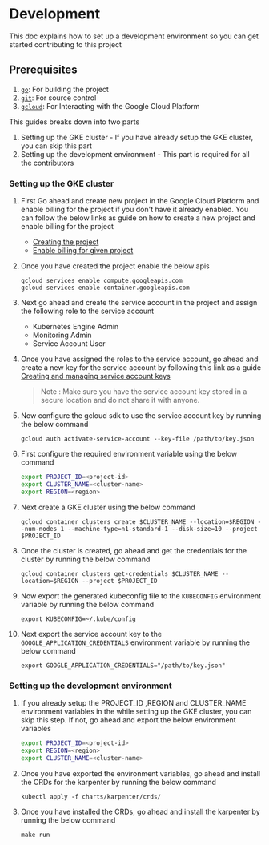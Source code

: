 # Development

This doc explains how to set up a development environment so you can get started contributing to this project

## Prerequisites

1. [`go`](https://golang.org/doc/install): For building the project
1. [`git`](https://help.github.com/articles/set-up-git/): For source control
1. [`gcloud`](https://cloud.google.com/sdk/docs/install): For Interacting with the Google Cloud Platform

This guides breaks down into two parts 
1. Setting up the GKE cluster - If you have already setup the GKE cluster, you can skip this part
2. Setting up the development environment - This part is required for all the contributors

### Setting up the GKE cluster

1. First Go ahead and create new project in the Google Cloud Platform and enable billing for the project if you don't have it already enabled. You can follow the below links as guide on how to create a new project and enable billing for the project
    - [Creating the project](https://cloud.google.com/resource-manager/docs/creating-managing-projects)
    - [Enable billing for given project](https://cloud.google.com/billing/docs/how-to/modify-project)


2. Once you have created the project enable the below apis 

    ```
    gcloud services enable compute.googleapis.com
    gcloud services enable container.googleapis.com
    ```

3. Next go ahead and create the service account in the project and assign the following role to the service account

    - Kubernetes Engine Admin
    - Monitoring Admin
    - Service Account User


4. Once you have assigned the roles to the service account, go ahead and create a new key for the service account by following this link as a guide [Creating and managing service account keys](https://cloud.google.com/iam/docs/creating-managing-service-account-keys)


    > Note : Make sure you have the service account key stored in a secure location and do not share it with anyone.

5. Now configure the gcloud sdk to use the service account key by running the below command

    ```
    gcloud auth activate-service-account --key-file /path/to/key.json
    ```

6. First configure the required environment variable using the below command

    ```bash
    export PROJECT_ID=<project-id>
    export CLUSTER_NAME=<cluster-name>
    export REGION=<region>
    ```

7. Next create a GKE cluster using the below command
    ```
    gcloud container clusters create $CLUSTER_NAME --location=$REGION --num-nodes 1 --machine-type=n1-standard-1 --disk-size=10 --project $PROJECT_ID 
    ```


7. Once the cluster is created, go ahead and get the credentials for the cluster by running the below command

    ```
    gcloud container clusters get-credentials $CLUSTER_NAME --location=$REGION --project $PROJECT_ID
    ```

8. Now export the generated kubeconfig file to the `KUBECONFIG` environment variable by running the below command


    ```
    export KUBECONFIG=~/.kube/config
    ```


9. Next export the service account key to the `GOOGLE_APPLICATION_CREDENTIALS` environment variable by running the below command


    ```
    export GOOGLE_APPLICATION_CREDENTIALS="/path/to/key.json"
    ```

### Setting up the development environment

1. If you already setup the PROJECT_ID ,REGION and CLUSTER_NAME environment variables in the while setting up the GKE cluster, you can skip this step. If not, go ahead and export the below environment variables

    ```bash
    export PROJECT_ID=<project-id>
    export REGION=<region>
    export CLUSTER_NAME=<cluster-name>
    ```

2. Once you have exported the environment variables, go ahead and install the CRDs for the karpenter by running the below command

    ```
    kubectl apply -f charts/karpenter/crds/
    ```

3. Once you have installed the CRDs, go ahead and install the karpenter by running the below command
    ```
    make run 
    ```